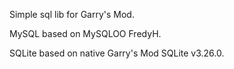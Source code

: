 Simple sql lib for Garry's Mod.

MySQL based on MySQLOO FredyH.

SQLite based on native Garry's Mod SQLite v3.26.0.
